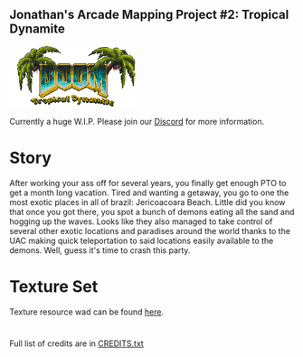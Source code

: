 ## Jonathan's Arcade Mapping Project #2: Tropical Dynamite

![M_Doom Art](/graphics/JAMP2.png)

Currently a huge W.I.P.
Please join our [Discord](https://discord.gg/xZd5MxK) for more information.

# Story

After working your ass off for several years, you finally get enough PTO to get a month long vacation. Tired and wanting a getaway, you go to one the most exotic places in all of brazil: Jericoacoara Beach. Little did you know that once you got there, you spot a bunch of demons eating all the sand and hogging up the waves. Looks like they also managed to take control of several other exotic locations and paradises around the world thanks to the UAC making quick teleportation to said locations easily available to the demons. Well, guess it's time to crash this party.

# Texture Set

Texture resource wad can be found [here](jamp2stuff.wad).

#

Full list of credits are in [CREDITS.txt](CREDITS.txt)